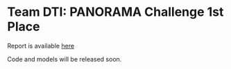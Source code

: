 # Team DTI: PANORAMA Challenge 1st Place

Report is available [here](https://github.com/han-liu/PDAC_Detection/blob/main/AI_assisted_Early_Detection_of_Pancreatic_Ductal_Adenocarcinoma_on_Contrast_enhanced_CT.pdf)

Code and models will be released soon.
